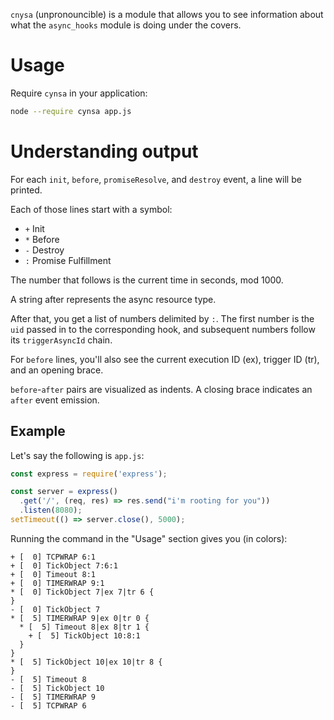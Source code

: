 `cnysa` (unpronouncible) is a module that allows you to see information about what the `async_hooks` module is doing under the covers.

# Usage

Require `cynsa` in your application:

```bash
node --require cynsa app.js
```

# Understanding output

For each `init`, `before`, `promiseResolve`, and `destroy` event, a line will be printed.

Each of those lines start with a symbol:

* `+` Init
* `*` Before
* `-` Destroy
* `:` Promise Fulfillment

The number that follows is the current time in seconds, mod 1000.

A string after represents the async resource type.

After that, you get a list of numbers delimited by `:`. The first number is the `uid` passed in to the corresponding hook, and subsequent numbers follow its `triggerAsyncId` chain.

For `before` lines, you'll also see the current execution ID (ex), trigger ID (tr), and an opening brace.

`before`-`after` pairs are visualized as indents. A closing brace indicates an `after` event emission.

## Example

Let's say the following is `app.js`:

```js
const express = require('express');

const server = express()
  .get('/', (req, res) => res.send("i'm rooting for you"))
  .listen(8080);
setTimeout(() => server.close(), 5000);
```

Running the command in the "Usage" section gives you (in colors):

```
+ [  0] TCPWRAP 6:1
+ [  0] TickObject 7:6:1
+ [  0] Timeout 8:1
+ [  0] TIMERWRAP 9:1
* [  0] TickObject 7|ex 7|tr 6 {
}
- [  0] TickObject 7
* [  5] TIMERWRAP 9|ex 0|tr 0 {
  * [  5] Timeout 8|ex 8|tr 1 {
    + [  5] TickObject 10:8:1
  }
}
* [  5] TickObject 10|ex 10|tr 8 {
}
- [  5] Timeout 8
- [  5] TickObject 10
- [  5] TIMERWRAP 9
- [  5] TCPWRAP 6
```

